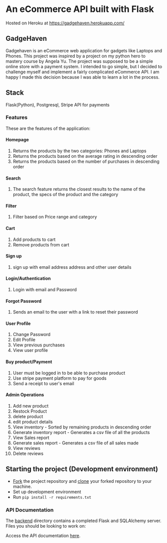 # An eCommerce API built with Flask
Hosted on Heroku at https://gadgehaven.herokuapp.com/
## GadgeHaven

Gadgehaven is an eCommerce web application for gadgets like Laptops and Phones.
This project was inspired by a project on my python hero to mastery course by Angela Yu.
The project was supposed to be a simple online store with a payment system. I intended to go
simple, but I decided to challenge myself and implement a fairly complicated eCommerce API.
I am happy I made this decision because I was able to learn a lot in the process.

## Stack 
Flask(Python), Postgresql, Stripe API for payments
### Features
These are the features of the application:
#### Homepage
1. Returns the products by the two categories: Phones and Laptops
2. Returns the products based on the average rating in descending order
3. Returns the products based on the number of purchases in descending order 
#### Search
1. The search feature returns the closest results to the name of the product, the specs of the product and the category
#### Filter
1. Filter based on Price range and category
#### Cart
1. Add products to cart
2. Remove products from cart
#### Sign up
1. sign up with email address address and other user details
#### Login/Authentication
1. Login with email and Password
#### Forgot Password
1. Sends an email to the user with a link to reset their password
#### User Profile
1. Change Password
2. Edit Profile
3. View previous purchases
4. View user profile
#### Buy product/Payment
1. User must be logged in to be able to purchase product
2. Use stripe payment platform to pay for goods
3. Send a receipt to user's email
#### Admin Operations
1. Add new product
2. Restock Product
3. delete product
4. edit product details
5. View inventory - Sorted by remaining products in descending order
6. Generate inventory report - Generates a csv file of all the products
7. View Sales report
8. Generate sales report - Generates a csv file of all sales made
9. View reviews
10. Delete reviews

## Starting the project (Development environment)

- [Fork](https://help.github.com/en/articles/fork-a-repo) the project repository and [clone](https://help.github.com/en/articles/cloning-a-repository) your forked repository to your machine. 
- Set up development environment
- Run ``` pip install -r requirements.txt ```

### API Documentation

The [backend](./online_store/README.md) directory contains a completed Flask and SQLAlchemy server. Files you should be looking to work on: 

Access the API documentation [here](https://documenter.getpostman.com/view/20042182/UzQvsQD2).

